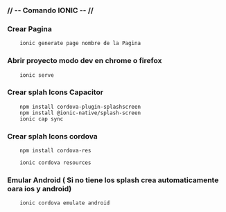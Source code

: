 ### // -- Comando IONIC -- //

### Crear Pagina

        ionic generate page nombre de la Pagina

### Abrir proyecto modo dev en chrome o firefox

        ionic serve

### Crear splah Icons Capacitor

        npm install cordova-plugin-splashscreen
        npm install @ionic-native/splash-screen
        ionic cap sync

### Crear splah Icons cordova

        npm install cordova-res

        ionic cordova resources

### Emular Android ( Si no tiene los splash crea automaticamente oara ios y android)

        ionic cordova emulate android


